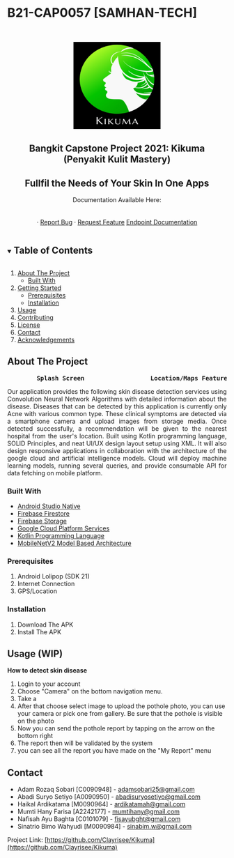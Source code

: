 # B21-CAP0057 [SAMHAN-TECH]
<!--
*** Thanks for checking out the Best-README-Template. If you have a suggestion
*** that would make this better, please fork the repo and create a pull request
*** or simply open an issue with the tag "enhancement".
*** Thanks again! Now go create something AMAZING! :D
***
***
***
*** To avoid retyping too much info. Search and replace for the following:
*** github_username, repo_name, twitter_handle, email, project_title, project_description
-->

<!-- PROJECT SHIELDS -->
<!--
*** I'm using markdown "reference style" links for readability.
*** Reference links are enclosed in brackets [ ] instead of parentheses ( ).
*** See the bottom of this document for the declaration of the reference variables
*** for contributors-URL, forks-URL, etc. This is an optional, concise syntax you may use.
*** https://www.markdownguide.org/basic-syntax/#reference-style-links
-->
<!-- [![Contributors][contributors-shield]][contributors-url]
[![Forks][forks-shield]][forks-url]
[![Stargazers][stars-shield]][stars-url]
[![Issues][issues-shield]][issues-url]
[![MIT License][license-shield]][license-url]
[![LinkedIn][linkedin-shield]][linkedin-url] -->

<!-- PROJECT LOGO -->
<br />
<p align="center">
  <a href="https://github.com/Clayrisee/Kikuma">
    <img src="https://raw.githubusercontent.com/Clayrisee/Kikuma/main/Documentation%20Images/Kikuma%20Logo.jpeg" alt="Logo" width="200" height="200">
  </a>

  <h2 align="center">Bangkit Capstone Project 2021: Kikuma (Penyakit Kulit Mastery)</h2>
  <h2 align="center">Fullfil the Needs of Your Skin In One Apps</h2>

  <p align="center">
    Documentation Available Here:
    <br />
    <!-- <a href="https://docs.google.com/document/d/1-W_qnjDcqY2GAJGV1wSwdfEx_0f4BUwIOsrZp9TgY0U/edit?usp=sharing"><strong>Explore the docs »</strong></a> -->
    <br />
    <br />
    <!-- <a href="https://drive.google.com/file/d/1bJIlXPU_RoohGWevgEt_p-BEMLe15mgd/view?usp=drivesdk">View Demo</a> -->
    ·
    <a href="https://github.com/Clayrisee/Kikuma/issues">
      Report Bug</a>
    ·
    <a href="https://github.com/Clayrisee/Kikuma/issues">Request Feature</a>
    <a href="https://documenter.getpostman.com/view/10131268/TzY1gGLG">Endpoint Documentation</a>
  </p>
</p>



<!-- TABLE OF CONTENTS -->
<details open="open">
  <summary><h2 style="display: inline-block">Table of Contents</h2></summary>
  <ol>
    <li>
      <a href="#about-the-project">About The Project</a>
      <ul>
        <li><a href="#built-with">Built With</a></li>
      </ul>
    </li>
    <li>
      <a href="#getting-started">Getting Started</a>
      <ul>
        <li><a href="#prerequisites">Prerequisites</a></li>
        <li><a href="#installation">Installation</a></li>
      </ul>
    </li>
    <li><a href="#usage">Usage</a></li>
    <li><a href="#contributing">Contributing</a></li>
    <li><a href="#license">License</a></li>
    <li><a href="#contact">Contact</a></li>
    <li><a href="#acknowledgements">Acknowledgements</a></li>
  </ol>
</details>



<!-- ABOUT THE PROJECT -->
## About The Project
<p align="center">
  <pre>
   <strong>     Splash Screen          </strong>      <strong>  Location/Maps Feature     </strong>      <strong>      Report Result</strong></pre>
<!-- 
<img src="https://user-images.githubusercontent.com/69615570/119268911-3a1e3b80-bc1f-11eb-98f6-96eab9172264.jpg" alt="Logo" width="270" height="576.5">&nbsp; &nbsp;<img src="https://user-images.githubusercontent.com/69615570/119268906-37bbe180-bc1f-11eb-8a67-a94e9bef21aa.jpg" alt="Logo" width="270" height="576.5">&nbsp; &nbsp;<img src="https://user-images.githubusercontent.com/69615570/119268914-3b4f6880-bc1f-11eb-8fd5-13f35a9ff090.jpg" alt="Logo" width="270" height="576.5"> -->



<div style="text-align: justify">Our application provides the following skin disease detection services using Convolution Neural Network Algorithms with detailed information about the disease. Diseases that can be detected by this application is currently only Acne with various common type. These clinical symptoms are detected via a smartphone camera and upload images from storage media. Once detected successfully, a recommendation will be given to the nearest hospital from the user's location. Built using Kotlin programming language, SOLID Principles, and neat UI/UX design layout setup using XML. It will also design responsive applications in collaboration with the architecture of the google cloud and artificial intelligence models. Cloud will deploy machine learning models, running several queries, and provide consumable API for data fetching on mobile platform.
</div>

### Built With

* [Android Studio Native](https://developer.android.com/studio)
* [Firebase Firestore](https://firebase.google.com/docs/firestore)
* [Firebase Storage](https://firebase.google.com/docs/storage)
* [Google Cloud Platform Services](https://cloud.google.com/gcp)
* [Kotlin Programming Language](https://kotlinlang.org/)
* [MobileNetV2 Model Based Architecture](https://keras.io/api/applications/mobilenet/)

<!-- GETTING STARTED -->

### Prerequisites

1. Android Lolipop (SDK 21)
2. Internet Connection
3. GPS/Location

### Installation

1. Download The APK
2. Install The APK

<!-- USAGE EXAMPLES -->
## Usage (WIP)
<B>How to detect skin disease</B>
1. Login to your account
2. Choose "Camera" on the bottom navigation menu.
3. Take a 
4. After that choose select image to upload the pothole photo, you can use your camera or pick one from gallery. Be sure that the pothole is visible on the photo
5. Now you can send the pothole report by tapping on the arrow on the bottom right
6. The report then will be validated by the system
7. you can see all the report you have made on the "My Report" menu

<!-- <B> How to Search the pothole location</B>
1. Choose "Search" on the menu
2. Enter the address you want to search for on the search bar -->




<!-- CONTRIBUTING -->
<!-- ## Contributing

Contributions make the open source community such an amazing place to learn, inspire, and create. Any contributions you make are **greatly appreciated**.

1. Fork the Project
2. Create your Feature Branch (`git checkout -b feature/AmazingFeature`)
3. Commit your Changes (`git commit -m 'Add some AmazingFeature'`)
4. Push to the Branch (`git push origin feature/AmazingFeature`)
5. Open a Pull Request -->



<!-- LICENSE -->
<!-- ## License

Distributed under the GNU GENERAL PUBLIC LICENSE VERSION 3. See `LICENSE` for more information. -->

<!-- CONTACT -->
## Contact

* Adam Rozaq Sobari [C0090948] - [adamsobari25@gmail.com](https://mail.google.com/mail/u/0/#inbox?compose=new)
* Abadi Suryo Setiyo [A0090950] - [abadisuryosetiyo@gmail.com](https://mail.google.com/mail/u/0/#inbox?compose=new)
* Haikal Ardikatama [M0090964] - [ardikatamah@gmail.com](https://mail.google.com/mail/u/0/#inbox?compose=new)
* Mumti Hany Farisa [A2242177] - [mumtihany@gmail.com](https://mail.google.com/mail/u/0/#inbox?compose=new)
* Nafisah Ayu Baghta [C0101079] - [fisayubght@gmail.com](https://mail.google.com/mail/u/0/#inbox?compose=new)
* Sinatrio Bimo Wahyudi [M0090984] - [sinabim.w@gmail.com](https://mail.google.com/mail/u/0/#inbox?compose=new)

Project Link: [https://github.com/Clayrisee/Kikuma](https://github.com/Clayrisee/Kikuma)
